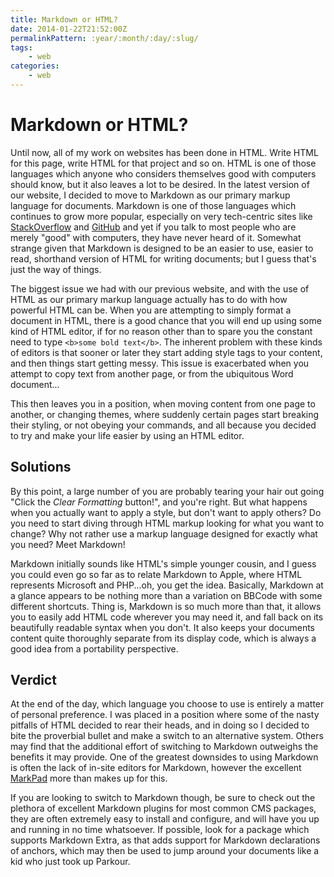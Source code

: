 ```yaml
---
title: Markdown or HTML?
date: 2014-01-22T21:52:00Z
permalinkPattern: :year/:month/:day/:slug/
tags: 
    - web
categories:
    - web
---
```


# Markdown or HTML?
Until now, all of my work on websites has been done in HTML. Write HTML for this page, 
write HTML for that project and so on. HTML is one of those languages which anyone who considers 
themselves good with computers should know, but it also leaves a lot to be desired. In the latest version of our website, 
I decided to move to Markdown as our primary markup language for documents. Markdown is one of those languages which 
continues to grow more popular, especially on very tech-centric sites like [StackOverflow][stackoverflow] and [GitHub][github] 
and yet if you talk to most people who are merely "good" with computers, they have never heard of it. Somewhat strange given 
that Markdown is designed to be an easier to use, easier to read, shorthand version of HTML for writing documents; but I guess 
that's just the way of things.

<!-- more -->

The biggest issue we had with our previous website, and with the use of HTML as our primary markup language actually has to 
do with how powerful HTML can be. When you are attempting to simply format a document in HTML, there is a good chance that you 
will end up using some kind of HTML editor, if for no reason other than to spare you the constant need to type 
`<b>some bold text</b>`. The inherent problem with these kinds of editors is that sooner or later they start adding style tags 
to your content, and then things start getting messy. This issue is exacerbated when you attempt to copy text from another page,
or from the ubiquitous Word document...

This then leaves you in a position, when moving content from one page to another, or changing themes, where suddenly certain 
pages start breaking their styling, or not obeying your commands, and all because you decided to try and make your life easier
by using an HTML editor.

## Solutions
By this point, a large number of you are probably tearing your hair out going "Click the *Clear Formatting* button!", and
you're right. But what happens when you actually want to apply a style, but don't want to apply others? Do you need to start
diving through HTML markup looking for what you want to change? Why not rather use a markup language designed for exactly what
you need? Meet Markdown!

Markdown initially sounds like HTML's simple younger cousin, and I guess you could even go so far as to relate Markdown to Apple,
where HTML represents Microsoft and PHP...oh, you get the idea. Basically, Markdown at a glance appears to be nothing more than
a variation on BBCode with some different shortcuts. Thing is, Markdown is so much more than that, it allows you to easily add
HTML code wherever you may need it, and fall back on its beautifully readable syntax when you don't. It also keeps your
documents content quite thoroughly separate from its display code, which is always a good idea from a portability perspective.

## Verdict
At the end of the day, which language you choose to use is entirely a matter of personal preference. I was placed in a position
where some of the nasty pitfalls of HTML decided to rear their heads, and in doing so I decided to bite the proverbial bullet
and make a switch to an alternative system. Others may find that the additional effort of switching to Markdown outweighs the
benefits it may provide. One of the greatest downsides to using Markdown is often the lack of in-site editors for Markdown,
however the excellent [MarkPad][markpad] more than makes up for this.

If you are looking to switch to Markdown though, be sure to check out the plethora of excellent Markdown plugins for most common
CMS packages, they are often extremely easy to install and configure, and will have you up and running in no time whatsoever.
If possible, look for a package which supports Markdown Extra, as that adds support for Markdown declarations of anchors, which
may then be used to jump around your documents like a kid who just took up Parkour.

[stackoverflow]: http://www.stackoverflow.com
[github]: http://github.com
[markpad]: http://code52.org/DownmarkerWPF/
